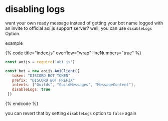 # disabling logs

want your own ready message instead of getting your bot name logged with an invite to official aoi.js support server? well, you can use `disableLogs` Option.

example

{% code title="index.js" overflow="wrap" lineNumbers="true" %}
```javascript
const aoijs = require('aoi.js')

const bot = new aoijs.AoiClient({
   token: "DISCORD BOT TOKEN"
   prefix: "DISCORD BOT PREFIX"
   intents: ["Guilds", "GuildMessages", "MessageContent"],
   disableLogs: true
 })
```
{% endcode %}

you can revert that by setting `disableLogs` option to `false` again
